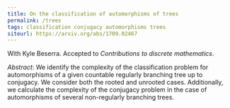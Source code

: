 ```yaml
---
title: On the classification of automorphisms of trees
permalink: /trees
tags: classification conjugacy automorphisms trees
siteurl: https://arxiv.org/abs/1709.02467
---
```


With Kyle Beserra. Accepted to *Contributions to discrete mathematics*.<!--more-->

*Abstract*: We identify the complexity of the classification problem for automorphisms of a given countable regularly branching tree up to conjugacy. We consider both the rooted and unrooted cases. Additionally, we calculate the complexity of the conjugacy problem in the case of automorphisms of several non-regularly branching trees.
